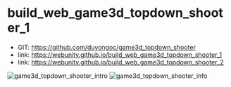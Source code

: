 # build_web_game3d_topdown_shooter_1

- GIT: https://github.com/duyongoc/game3d_topdown_shooter
- link: https://webunity.github.io/build_web_game3d_topdown_shooter_1
- link: https://webunity.github.io/build_web_game3d_topdown_shooter_2

![game3d_topdown_shooter_intro](https://user-images.githubusercontent.com/62178856/215277197-026c89c3-1bad-4f85-8a0d-e82794982832.png)
![game3d_topdown_shooter_info](https://user-images.githubusercontent.com/62178856/215277202-a9fd3c4f-ac72-49bc-a0ad-ac36e00eb2a4.png)

